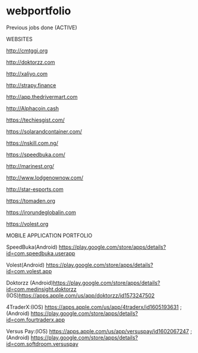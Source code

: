 # webportfolio
Previous jobs done (ACTIVE)


WEBSITES

http://cmtggi.org

http://doktorzz.com

http://xaliyo.com

http://strapy.finance

http://app.thedrivermart.com

http://Alphacoin.cash

https://techiesgist.com/

https://solarandcontainer.com/

https://nskill.com.ng/

https://speedbuka.com/

http://marinest.org/

http://www.lodgenownow.com/

http://star-esports.com

https://tomaden.org

https://irorundeglobalin.com

https://volest.org




MOBILE APPLICATION PORTFOLIO


SpeedBuka(Android)
https://play.google.com/store/apps/details?id=com.speedbuka.userapp


Volest(Android)
https://play.google.com/store/apps/details?id=com.volest.app


Doktorzz
(Android)https://play.google.com/store/apps/details?id=com.medinsight.doktorzz
(IOS)https://apps.apple.com/us/app/doktorzz/id1573247502


4TraderX:(IOS) https://apps.apple.com/us/app/4traderx/id1605193631 ; (Android) https://play.google.com/store/apps/details?id=com.fourtraderx.app


Versus Pay:(IOS) https://apps.apple.com/us/app/versuspay/id1602067247 ; (Android) https://play.google.com/store/apps/details?id=com.softdroom.versuspay
